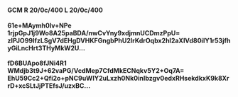 #### GCM R 20/0c/400 L 20/0c/400
**61e+MAymh0lv+NPe**<br/>**1rjpGpJ1j9Wo8A25paBDA/nwCvYny9xdjmnUCDmzPpU=**<br/>**zIPJO99IfzLSgV7dEHgDVHKFGngbPhU2lrKdrOqbx2hl2aXIVd80ilY1r53jfhyGiLncHrt3THyMkW2U...**<br/><br/>
**fD6BUApo8fJNi4R1**<br/>**WMdjb3t9J+62vaPG/VcdMep7CfdMkECNqkv5Y2+Oq7A=**<br/>**EhU59Cc2+Qfi2o+pNC9uWIY2uLxzh0Nk0inIbzgv0edxRHsekdkxK9k8XrrD+xcSLtJjPTEfsJ/uzxBC...**